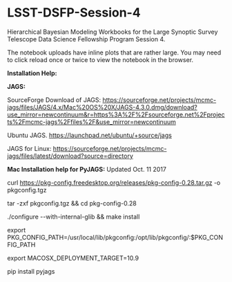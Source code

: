 # LSST-DSFP-Session-4
Hierarchical Bayesian Modeling Workbooks for the Large Synoptic Survey Telescope Data Science Fellowship Program Session 4.

The notebook uploads have inline plots that are rather large.  You may need to click reload once or twice to view the notebook in the browser.  


**Installation Help:**


**JAGS:**

SourceForge Download of JAGS: https://sourceforge.net/projects/mcmc-jags/files/JAGS/4.x/Mac%20OS%20X/JAGS-4.3.0.dmg/download?use_mirror=newcontinuum&r=https%3A%2F%2Fsourceforge.net%2Fprojects%2Fmcmc-jags%2Ffiles%2F&use_mirror=newcontinuum

Ubuntu JAGS. https://launchpad.net/ubuntu/+source/jags

JAGS for Linux: https://sourceforge.net/projects/mcmc-jags/files/latest/download?source=directory


**Mac Installation help for PyJAGS:** 
Updated Oct. 11 2017

curl https://pkg-config.freedesktop.org/releases/pkg-config-0.28.tar.gz -o pkgconfig.tgz

tar -zxf pkgconfig.tgz && cd pkg-config-0.28

./configure --with-internal-glib && make install

export PKG_CONFIG_PATH=/usr/local/lib/pkgconfig:/opt/lib/pkgconfig/:$PKG_CONFIG_PATH

export MACOSX_DEPLOYMENT_TARGET=10.9

pip install pyjags
